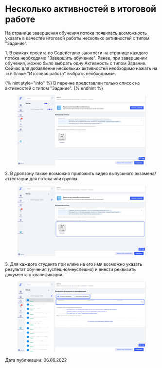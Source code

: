# Несколько активностей в итоговой работе

На странице завершения обучения потока появилась возможность указать в качестве итоговой работы несколько активностей с типом "Задание".

1\. В рамках проекта по Содействию занятости на странице каждого потока необходимо "Завершить обучение". Ранее, при завершении обучения, можно было выбрать одну Активность с типом Задание.\
Сейчас для добавление нескольких активностей необходимо нажать на <img src="https://lh3.googleusercontent.com/ye4_q-S7h1-wdEcJKCGZKuaoGL6E80cs0Xbx71jQ1ua_iirXA1rcJfKTzktfn3nPoj3LYv9DuT5J345izsXhEkOoZRUEymok9G6X7WkB8cjx4oxolaDZoQMpYnkwuaLWwZV1UtQj90rV143Kpw" alt="" data-size="line">  и в блоке "Итоговая работа" выбрать необходимые.&#x20;

{% hint style="info" %}
В перечне представлен только список из активностей с типом "Задание".&#x20;
{% endhint %}

<figure><img src="../../.gitbook/assets/image (599).png" alt=""><figcaption></figcaption></figure>

2\. В дропзону также возможно приложить видео выпускного экзамена/аттестации для потока или группы.&#x20;

<figure><img src="../../.gitbook/assets/image (347).png" alt=""><figcaption></figcaption></figure>

3\. Для каждого студента при клике на его имя возможно указать результат обучения (успешно/неуспешно) и внести реквизиты документа о квалификации.

<figure><img src="../../.gitbook/assets/image (623).png" alt=""><figcaption></figcaption></figure>

Дата публикации: 06.06.2022
